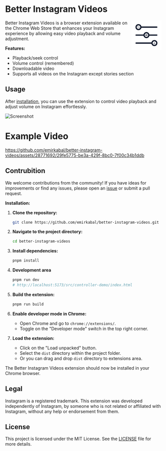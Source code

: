 # Better Instagram Videos

<img align="right" src="/public/icons/logo128.png" width=96 alt="Better Instagram Videos Logo">

Better Instagram Videos is a browser extension available on the Chrome Web Store that enhances your Instagram experience by allowing easy video playback and volume adjustment.

**Features:**

- Playback/seek control
- Volume control (remembered)
- Downloadable video
- Supports all videos on the Instagram except stories section

## Usage

After [installation](https://chromewebstore.google.com/detail/better-instagram-videos/aklkofahlebncdnciilboglligohenki), you can use the extension to control video playback and adjust volume on Instagram effortlessly.

![Screenshot](https://github.com/emirkabal/better-instagram-videos/assets/28771692/7b96c062-2f84-4da1-a0c3-94d45284dc8d)

# Example Video

https://github.com/emirkabal/better-instagram-videos/assets/28771692/29fe5775-be3a-429f-8bc0-7f00c34b1ddb

## Contrubition

We welcome contributions from the community! If you have ideas for improvements or find any issues, please open an [issue](https://github.com/emirkabal/better-instagram-videos/issues) or submit a pull request.

**Installation:**

1. **Clone the repository:**

   ```bash
   git clone https://github.com/emirkabal/better-instagram-videos.git
   ```

2. **Navigate to the project directory:**

   ```bash
   cd better-instagram-videos
   ```

3. **Install dependencies:**

   ```bash
   pnpm install
   ```

4. **Development area**

   ```bash
   pnpm run dev
   # http://localhost:5173/src/controller-demo/index.html
   ```

5. **Build the extension:**

   ```bash
   pnpm run build
   ```

6. **Enable developer mode in Chrome:**

   - Open Chrome and go to `chrome://extensions/`.
   - Toggle on the "Developer mode" switch in the top right corner.

7. **Load the extension:**
   - Click on the "Load unpacked" button.
   - Select the `dist` directory within the project folder.
   - Or you can drag and drop `dist` directory to extensions area.

The Better Instagram Videos extension should now be installed in your Chrome browser.

## Legal

Instagram is a registered trademark. This extension was developed independently of Instagram, by someone who is not related or affiliated with Instagram, without any help or endorsement from them.

## License

This project is licensed under the MIT License. See the [LICENSE](LICENSE) file for more details.
